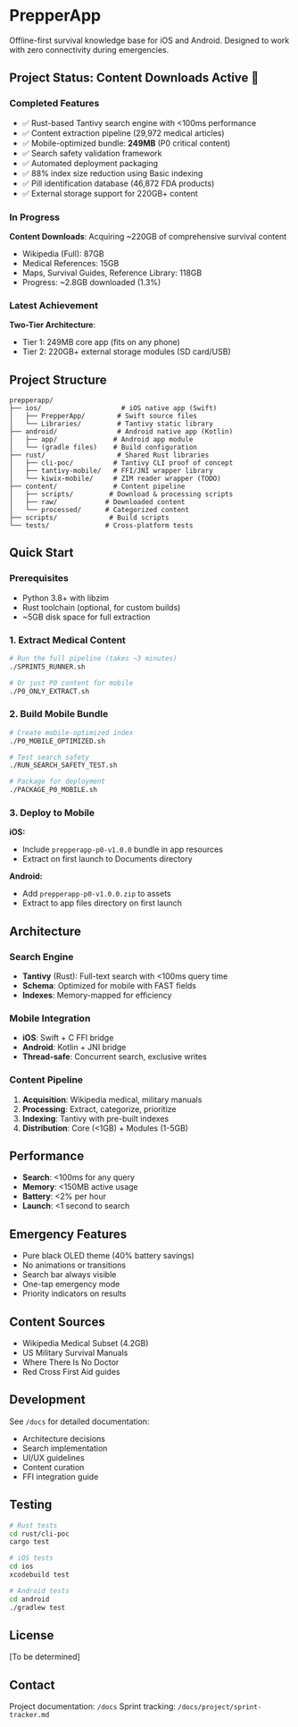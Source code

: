 # PrepperApp

Offline-first survival knowledge base for iOS and Android. Designed to work with zero connectivity during emergencies.

## Project Status: Content Downloads Active 🔄

### Completed Features
- ✅ Rust-based Tantivy search engine with <100ms performance
- ✅ Content extraction pipeline (29,972 medical articles)
- ✅ Mobile-optimized bundle: **249MB** (P0 critical content)
- ✅ Search safety validation framework
- ✅ Automated deployment packaging
- ✅ 88% index size reduction using Basic indexing
- ✅ Pill identification database (46,872 FDA products)
- ✅ External storage support for 220GB+ content

### In Progress
**Content Downloads**: Acquiring ~220GB of comprehensive survival content
- Wikipedia (Full): 87GB 
- Medical References: 15GB
- Maps, Survival Guides, Reference Library: 118GB
- Progress: ~2.8GB downloaded (1.3%)

### Latest Achievement
**Two-Tier Architecture**: 
- Tier 1: 249MB core app (fits on any phone)
- Tier 2: 220GB+ external storage modules (SD card/USB)

## Project Structure

```
prepperapp/
├── ios/                    # iOS native app (Swift)
│   ├── PrepperApp/        # Swift source files
│   └── Libraries/         # Tantivy static library
├── android/               # Android native app (Kotlin)
│   ├── app/              # Android app module
│   └── (gradle files)    # Build configuration
├── rust/                  # Shared Rust libraries
│   ├── cli-poc/          # Tantivy CLI proof of concept
│   ├── tantivy-mobile/   # FFI/JNI wrapper library
│   └── kiwix-mobile/     # ZIM reader wrapper (TODO)
├── content/              # Content pipeline
│   ├── scripts/         # Download & processing scripts
│   ├── raw/            # Downloaded content
│   └── processed/      # Categorized content
├── scripts/             # Build scripts
└── tests/              # Cross-platform tests
```

## Quick Start

### Prerequisites
- Python 3.8+ with libzim
- Rust toolchain (optional, for custom builds)
- ~5GB disk space for full extraction

### 1. Extract Medical Content

```bash
# Run the full pipeline (takes ~3 minutes)
./SPRINT5_RUNNER.sh

# Or just P0 content for mobile
./P0_ONLY_EXTRACT.sh
```

### 2. Build Mobile Bundle

```bash
# Create mobile-optimized index
./P0_MOBILE_OPTIMIZED.sh

# Test search safety
./RUN_SEARCH_SAFETY_TEST.sh

# Package for deployment
./PACKAGE_P0_MOBILE.sh
```

### 3. Deploy to Mobile

**iOS:**
- Include `prepperapp-p0-v1.0.0` bundle in app resources
- Extract on first launch to Documents directory

**Android:**
- Add `prepperapp-p0-v1.0.0.zip` to assets
- Extract to app files directory on first launch

## Architecture

### Search Engine
- **Tantivy** (Rust): Full-text search with <100ms query time
- **Schema**: Optimized for mobile with FAST fields
- **Indexes**: Memory-mapped for efficiency

### Mobile Integration
- **iOS**: Swift + C FFI bridge
- **Android**: Kotlin + JNI bridge
- **Thread-safe**: Concurrent search, exclusive writes

### Content Pipeline
1. **Acquisition**: Wikipedia medical, military manuals
2. **Processing**: Extract, categorize, prioritize
3. **Indexing**: Tantivy with pre-built indexes
4. **Distribution**: Core (<1GB) + Modules (1-5GB)

## Performance

- **Search**: <100ms for any query
- **Memory**: <150MB active usage
- **Battery**: <2% per hour
- **Launch**: <1 second to search

## Emergency Features

- Pure black OLED theme (40% battery savings)
- No animations or transitions
- Search bar always visible
- One-tap emergency mode
- Priority indicators on results

## Content Sources

- Wikipedia Medical Subset (4.2GB)
- US Military Survival Manuals
- Where There Is No Doctor
- Red Cross First Aid guides

## Development

See `/docs` for detailed documentation:
- Architecture decisions
- Search implementation
- UI/UX guidelines
- Content curation
- FFI integration guide

## Testing

```bash
# Rust tests
cd rust/cli-poc
cargo test

# iOS tests
cd ios
xcodebuild test

# Android tests
cd android
./gradlew test
```

## License

[To be determined]

## Contact

Project documentation: `/docs`
Sprint tracking: `/docs/project/sprint-tracker.md`